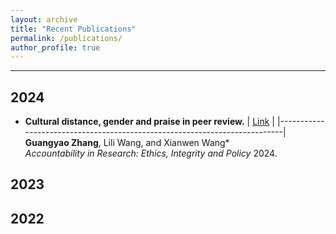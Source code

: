 ```yaml
---
layout: archive
title: "Recent Publications"
permalink: /publications/
author_profile: true
---
```


---
## 2024
- **Cultural distance, gender and praise in peer review.** | [Link](https://www.tandfonline.com/doi/full/10.1080/08989621.2024.2409310) |
|---------------------------------------------------------------------------|<br>
**Guangyao Zhang**, Lili Wang, and Xianwen Wang* <br>
<i>Accountability in Research: Ethics, Integrity and Policy</i> 2024.  

## 2023

## 2022
